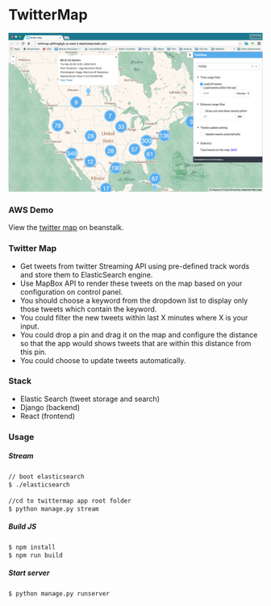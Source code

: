 # TwitterMap

![shot](shot.png)

### AWS Demo
View the [twitter map](http://twittmap.q3f5vtg5g3.us-west-2.elasticbeanstalk.com/) on beanstalk.

### Twitter Map

- Get tweets from twitter Streaming API using pre-defined track words and store them to ElasticSearch engine.
- Use MapBox API to render these tweets on the map based on your configuration on control panel.
- You should choose a keyword from the dropdown list to display only those tweets which contain the keyword.
- You could filter the new tweets within last X minutes where X is your input.
- You could drop a pin and drag it on the map and configure the distance so that the app would shows tweets that are within this distance from this pin.
- You could choose to update tweets automatically.

### Stack
- Elastic Search (tweet storage and search)
- Django (backend)
- React (frontend)

### Usage

##### Stream
```
// boot elasticsearch
$ ./elasticsearch

//cd to twittermap app root folder
$ python manage.py stream
```

##### Build JS
```
$ npm install
$ npm run build
```

##### Start server
```
$ python manage.py runserver
```
